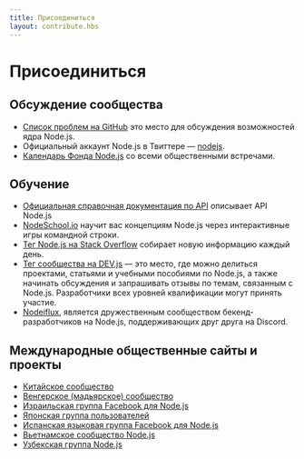 ```yaml
---
title: Присоединиться
layout: contribute.hbs
---
```


# Присоединиться

## Обсуждение сообщества

* [Список проблем на GitHub](https://github.com/nodejs/node/issues) это место для обсуждения возможностей ядра Node.js.
* Официальный аккаунт Node.js в Твиттере ― [nodejs](https://twitter.com/nodejs).
* [Календарь Фонда Node.js](https://nodejs.org/calendar) со всеми общественными встречами.

## Обучение

* [Официальная справочная документация по API](https://nodejs.org/api/) описывает API Node.js
* [NodeSchool.io](https://nodeschool.io/) научит вас концепциям Node.js через интерактивные игры командной строки.
* [Тег Node.js на Stack Overflow](https://stackoverflow.com/questions/tagged/node.js) собирает новую информацию каждый день.
* [Тег сообщества на DEV.js](https://dev.to/t/node) ― это место, где можно делиться проектами, статьями и учебными
  пособиями по Node.js, а также начинать обсуждения и запрашивать отзывы по темам, связанным с Node.js. Разработчики
  всех уровней квалификации могут принять участие.
* [Nodeiflux](https://discordapp.com/invite/vUsrbjd), является дружественным сообществом бекенд-разработчиков на Node.js,
  поддерживающих друг друга на Discord.

## Международные общественные сайты и проекты

* [Китайское сообщество](https://cnodejs.org/)
* [Венгерское (мадьярское) сообщество](https://nodehun.blogspot.com/)
* [Израильская группа Facebook для Node.js](https://www.facebook.com/groups/node.il/)
* [Японская группа пользователей](https://nodejs.jp/)
* [Испанская языковая группа Facebook для Node.js](https://www.facebook.com/groups/node.es/)
* [Вьетнамское сообщество Node.js](https://www.facebook.com/nodejs.vn/)
* [Узбекская группа Node.js](https://t.me/nodejs_uz)
